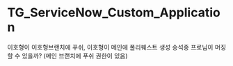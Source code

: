 # TG_ServiceNow_Custom_Application


이호형이 이호형브랜치에 푸쉬,
이호형이 메인에 풀리퀘스트 생성
송석중 프로님이 머징할 수 있을까? (메인 브랜치에 푸쉬 권한이 있음)
